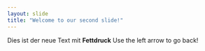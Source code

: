 ```yaml
---
layout: slide
title: "Welcome to our second slide!"
---
```

Dies ist der neue Text mit <b>Fettdruck</b>
Use the left arrow to go back!
